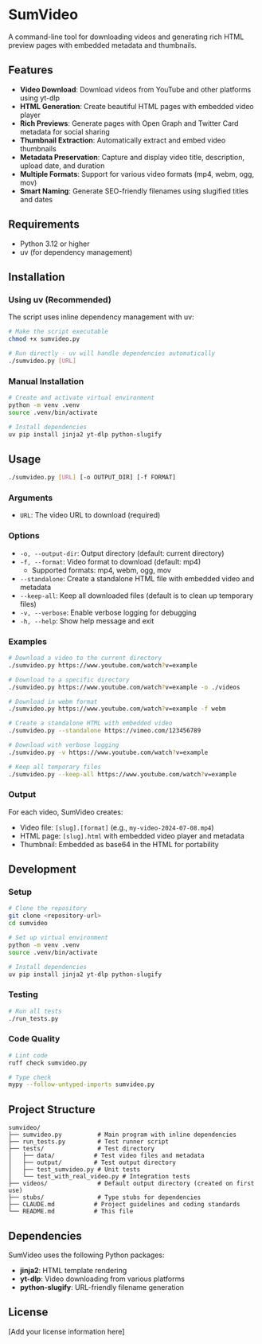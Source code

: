 # SumVideo

A command-line tool for downloading videos and generating rich HTML preview pages with embedded metadata and thumbnails.

## Features

- **Video Download**: Download videos from YouTube and other platforms using yt-dlp
- **HTML Generation**: Create beautiful HTML pages with embedded video player
- **Rich Previews**: Generate pages with Open Graph and Twitter Card metadata for social sharing
- **Thumbnail Extraction**: Automatically extract and embed video thumbnails
- **Metadata Preservation**: Capture and display video title, description, upload date, and duration
- **Multiple Formats**: Support for various video formats (mp4, webm, ogg, mov)
- **Smart Naming**: Generate SEO-friendly filenames using slugified titles and dates

## Requirements

- Python 3.12 or higher
- uv (for dependency management)

## Installation

### Using uv (Recommended)

The script uses inline dependency management with uv:

```bash
# Make the script executable
chmod +x sumvideo.py

# Run directly - uv will handle dependencies automatically
./sumvideo.py [URL]
```

### Manual Installation

```bash
# Create and activate virtual environment
python -m venv .venv
source .venv/bin/activate

# Install dependencies
uv pip install jinja2 yt-dlp python-slugify
```

## Usage

```bash
./sumvideo.py [URL] [-o OUTPUT_DIR] [-f FORMAT]
```

### Arguments

- `URL`: The video URL to download (required)

### Options

- `-o, --output-dir`: Output directory (default: current directory)
- `-f, --format`: Video format to download (default: mp4)
  - Supported formats: mp4, webm, ogg, mov
- `--standalone`: Create a standalone HTML file with embedded video and metadata
- `--keep-all`: Keep all downloaded files (default is to clean up temporary files)
- `-v, --verbose`: Enable verbose logging for debugging
- `-h, --help`: Show help message and exit

### Examples

```bash
# Download a video to the current directory
./sumvideo.py https://www.youtube.com/watch?v=example

# Download to a specific directory
./sumvideo.py https://www.youtube.com/watch?v=example -o ./videos

# Download in webm format
./sumvideo.py https://www.youtube.com/watch?v=example -f webm

# Create a standalone HTML with embedded video
./sumvideo.py --standalone https://vimeo.com/123456789

# Download with verbose logging
./sumvideo.py -v https://www.youtube.com/watch?v=example

# Keep all temporary files
./sumvideo.py --keep-all https://www.youtube.com/watch?v=example
```

### Output

For each video, SumVideo creates:
- Video file: `[slug].[format]` (e.g., `my-video-2024-07-08.mp4`)
- HTML page: `[slug].html` with embedded video player and metadata
- Thumbnail: Embedded as base64 in the HTML for portability

## Development

### Setup

```bash
# Clone the repository
git clone <repository-url>
cd sumvideo

# Set up virtual environment
python -m venv .venv
source .venv/bin/activate

# Install dependencies
uv pip install jinja2 yt-dlp python-slugify
```

### Testing

```bash
# Run all tests
./run_tests.py
```

### Code Quality

```bash
# Lint code
ruff check sumvideo.py

# Type check
mypy --follow-untyped-imports sumvideo.py
```

## Project Structure

```
sumvideo/
├── sumvideo.py          # Main program with inline dependencies
├── run_tests.py         # Test runner script
├── tests/               # Test directory
│   ├── data/           # Test video files and metadata
│   ├── output/         # Test output directory
│   ├── test_sumvideo.py # Unit tests
│   └── test_with_real_video.py # Integration tests
├── videos/              # Default output directory (created on first use)
├── stubs/               # Type stubs for dependencies
├── CLAUDE.md           # Project guidelines and coding standards
└── README.md           # This file
```

## Dependencies

SumVideo uses the following Python packages:
- **jinja2**: HTML template rendering
- **yt-dlp**: Video downloading from various platforms
- **python-slugify**: URL-friendly filename generation

## License

[Add your license information here]